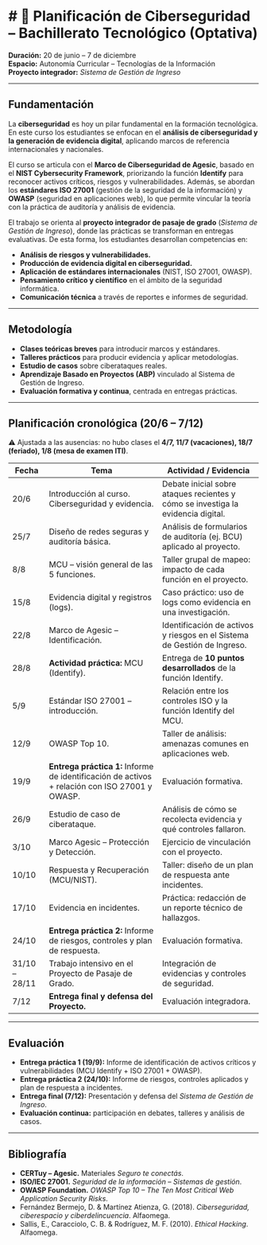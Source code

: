 # # 📘 Planificación de Ciberseguridad – Bachillerato Tecnológico (Optativa)  
**Duración:** 20 de junio – 7 de diciembre  
**Espacio:** Autonomía Curricular – Tecnologías de la Información  
**Proyecto integrador:** *Sistema de Gestión de Ingreso*  

---

## Fundamentación
La **ciberseguridad** es hoy un pilar fundamental en la formación tecnológica. En este curso los estudiantes se enfocan en el **análisis de ciberseguridad y la generación de evidencia digital**, aplicando marcos de referencia internacionales y nacionales.  

El curso se articula con el **Marco de Ciberseguridad de Agesic**, basado en el **NIST Cybersecurity Framework**, priorizando la función **Identify** para reconocer activos críticos, riesgos y vulnerabilidades. Además, se abordan los **estándares ISO 27001** (gestión de la seguridad de la información) y **OWASP** (seguridad en aplicaciones web), lo que permite vincular la teoría con la práctica de auditoría y análisis de evidencia.  

El trabajo se orienta al **proyecto integrador de pasaje de grado** (*Sistema de Gestión de Ingreso*), donde las prácticas se transforman en entregas evaluativas. De esta forma, los estudiantes desarrollan competencias en:  

- **Análisis de riesgos y vulnerabilidades.**  
- **Producción de evidencia digital en ciberseguridad.**  
- **Aplicación de estándares internacionales** (NIST, ISO 27001, OWASP).  
- **Pensamiento crítico y científico** en el ámbito de la seguridad informática.  
- **Comunicación técnica** a través de reportes e informes de seguridad.  

---

## Metodología
- **Clases teóricas breves** para introducir marcos y estándares.  
- **Talleres prácticos** para producir evidencia y aplicar metodologías.  
- **Estudio de casos** sobre ciberataques reales.  
- **Aprendizaje Basado en Proyectos (ABP)** vinculado al Sistema de Gestión de Ingreso.  
- **Evaluación formativa y continua**, centrada en entregas prácticas.  

---

## Planificación cronológica (20/6 – 7/12)  

⚠️ Ajustada a las ausencias: no hubo clases el **4/7, 11/7 (vacaciones), 18/7 (feriado), 1/8 (mesa de examen ITI)**.  

| Fecha | Tema | Actividad / Evidencia |
|-------|------|------------------------|
| 20/6 | Introducción al curso. Ciberseguridad y evidencia. | Debate inicial sobre ataques recientes y cómo se investiga la evidencia digital. |
| 25/7 | Diseño de redes seguras y auditoría básica. | Análisis de formularios de auditoría (ej. BCU) aplicado al proyecto. |
| 8/8 | MCU – visión general de las 5 funciones. | Taller grupal de mapeo: impacto de cada función en el proyecto. |
| 15/8 | Evidencia digital y registros (logs). | Caso práctico: uso de logs como evidencia en una investigación. |
| 22/8 | Marco de Agesic – Identificación. | Identificación de activos y riesgos en el Sistema de Gestión de Ingreso. |
| 28/8 | **Actividad práctica:** MCU (Identify). | Entrega de **10 puntos desarrollados** de la función Identify. |
| 5/9 | Estándar ISO 27001 – introducción. | Relación entre los controles ISO y la función Identify del MCU. |
| 12/9 | OWASP Top 10. | Taller de análisis: amenazas comunes en aplicaciones web. |
| 19/9 | **Entrega práctica 1:** Informe de identificación de activos + relación con ISO 27001 y OWASP. | Evaluación formativa. |
| 26/9 | Estudio de caso de ciberataque. | Análisis de cómo se recolecta evidencia y qué controles fallaron. |
| 3/10 | Marco Agesic – Protección y Detección. | Ejercicio de vinculación con el proyecto. |
| 10/10 | Respuesta y Recuperación (MCU/NIST). | Taller: diseño de un plan de respuesta ante incidentes. |
| 17/10 | Evidencia en incidentes. | Práctica: redacción de un reporte técnico de hallazgos. |
| 24/10 | **Entrega práctica 2:** Informe de riesgos, controles y plan de respuesta. | Evaluación formativa. |
| 31/10 – 28/11 | Trabajo intensivo en el Proyecto de Pasaje de Grado. | Integración de evidencias y controles de seguridad. |
| 7/12 | **Entrega final y defensa del Proyecto.** | Evaluación integradora. |

---

## Evaluación
- **Entrega práctica 1 (19/9):** Informe de identificación de activos críticos y vulnerabilidades (MCU Identify + ISO 27001 + OWASP).  
- **Entrega práctica 2 (24/10):** Informe de riesgos, controles aplicados y plan de respuesta a incidentes.  
- **Entrega final (7/12):** Presentación y defensa del *Sistema de Gestión de Ingreso*.  
- **Evaluación continua:** participación en debates, talleres y análisis de casos.  

---

## Bibliografía
- **CERTuy – Agesic.** Materiales *Seguro te conectás*.  
- **ISO/IEC 27001.** *Seguridad de la información – Sistemas de gestión*.  
- **OWASP Foundation.** *OWASP Top 10 – The Ten Most Critical Web Application Security Risks*.  
- Fernández Bermejo, D. & Martínez Atienza, G. (2018). *Ciberseguridad, ciberespacio y ciberdelincuencia*. Alfaomega.  
- Sallis, E., Caracciolo, C. B. & Rodríguez, M. F. (2010). *Ethical Hacking*. Alfaomega.  
